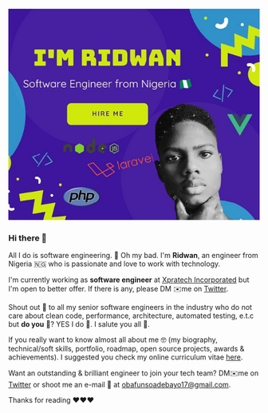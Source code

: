 [![](https://github.com/ridwanobafunso/ridwanobafunso/raw/master/Screenshot_20200915-183352_1600191353095_1600191443484.jpg "Obafunso Ridwan Adebayo Photo")](https://twitter.com/ridwanobafunso "@ridwanobafunso on Twitter")

### Hi there 👋

All I do is software engineering. 🤕 Oh my bad. I'm **Ridwan**, an engineer from Nigeria 🇳🇬 who is passionate and love to work with technology. 

I'm currently working as **software engineer** at [Xpratech Incorporated](https://xpratech.com.ng) but I'm open to better offer. If there is any, please DM ✉️me on [Twitter](https://twitter.com/ridwanobafunso).

Shout out 📣 to all my senior software engineers in the industry who do not care about clean code, performance, architecture, automated testing, e.t.c but **do you** 👀? YES I do 🤗. I salute you all 🥂.

If you really want to know almost all about me 🤓 (my biography, technical/soft skills, portfolio, roadmap, open source projects, awards & achievements). I suggested you check my online curriculum vitae [here](https://ridwanobafunso.com "Obafunso Ridwan CV").

Want an outstanding & brilliant engineer to join your tech team? DM✉️me on [Twitter](https://twitter.com/ridwanobafunso) or shoot me an e-mail 📧 at <obafunsoadebayo17@gmail.com>. 


Thanks for reading ❤❤❤
